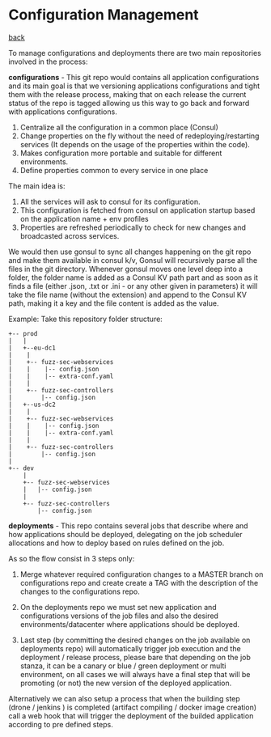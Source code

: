 # Configuration Management
[back](../README.md)

To manage configurations and deployments there are two main repositories involved in the process:

**configurations** - This git repo would contains all application configurations and its main goal is that we  versioning applications configurations and tight them with the release process, making that on each release the current status of the repo is tagged allowing us this way to go back and forward with applications configurations.

1. Centralize all the configuration in a common place (Consul)
2. Change properties on the fly without the need of redeploying/restarting services (It depends on the usage of the properties within the code).
3. Makes configuration more portable and suitable for different environments.
4. Define properties common to every service in one place

The main idea is:

1. All the services will ask to consul for its configuration.
2. This configuration is fetched from consul on application startup based on the application name + env profiles
3. Properties are refreshed periodically to check for new changes and broadcasted across services.

We would then use gonsul to sync all changes happening on the git repo and make them available in consul k/v, Gonsul will recursively parse all the files in the git directory. Whenever gonsul moves one level deep into a folder, the folder name is added as a Consul KV path part and as soon as it finds a file (either .json, .txt or .ini - or any other given in parameters) it will take the file name (without the extension) and append to the Consul KV path, making it a key and the file content is added as the value.

Example: Take this repository folder structure:

````
+-- prod
|   |
|   +--eu-dc1
|    |
|    +-- fuzz-sec-webservices
|    |	  |-- config.json
|    |    |-- extra-conf.yaml
|    |
|    +-- fuzz-sec-controllers
|        |-- config.json
|   +--us-dc2
|    |
|    +-- fuzz-sec-webservices
|    |	  |-- config.json
|    |    |-- extra-conf.yaml
|    |
|    +-- fuzz-sec-controllers
|        |-- config.json
|
+-- dev
    |
    +-- fuzz-sec-webservices
    |	|-- config.json
    |
    +-- fuzz-sec-controllers
        |-- config.json
````        


**deployments** - This repo contains several jobs that describe where and how applications should be deployed, delegating on the job scheduler allocations and how to deploy based on rules defined on the job.


As so the flow consist in 3 steps only:

1. Merge whatever required configuration changes to a MASTER branch on configurations repo and create create a TAG with the description of the changes to the configurations repo.

2. On the deployments repo we must set new application and configurations versions of the job files and also the desired environments/datacenter where applications should be deployed.

3. Last step (by committing the desired changes on the job available on deployments repo) will automatically trigger job execution and the deployment / release process, please bare that depending on the job stanza, it can be a canary or blue / green deployment or multi environment, on all cases we will always have a final step that will be promoting (or not) the new version of the deployed application.


Alternatively we can also setup a process that when the building step (drone / jenkins ) is completed (artifact compiling / docker image creation) call a web hook that will trigger the deployment of the builded application according to pre defined steps. 

